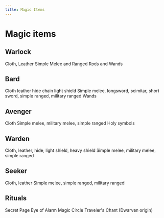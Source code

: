 ```yaml
---
title: Magic Items
---
```


# Magic items

## Warlock
Cloth, Leather
Simple Melee and Ranged
Rods and Wands

## Bard
Cloth leather hide chain light shield
Simple melee, longsword, scimitar, short sword, simple ranged, military ranged
Wands

## Avenger
Cloth
Simple melee, military melee, simple ranged 
Holy symbols 

## Warden
Cloth, leather, hide; light shield, heavy shield 
Simple melee, military melee, simple ranged

## Seeker
Cloth, leather 
Simple melee, simple ranged, military ranged 

## Rituals
Secret Page
Eye of Alarm
Magic Circle
Traveler's Chant (Dwarven origin)